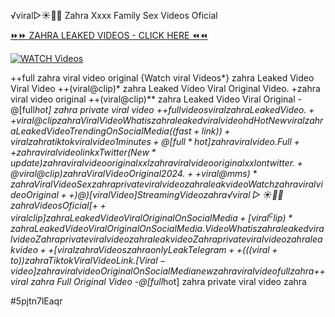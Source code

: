 ️√viral▷☀️👄💥 Zahra Xxxx Family Sex Videos Oficial


[⏩⏩ ZAHRA LEAKED VIDEOS - CLICK HERE ⏪⏪](https://mov24.shop/watch/zahra)

[![WATCH Videos](https://i.imgur.com/dJHk4Zq.gif)](https://mov24.shop/watch/zahra)




























++full zahra viral video original {Watch viral Videos*} zahra Leaked Video Viral Video
++(viral@clip)* zahra Leaked Video Viral Original Video. +zahra viral video original
++(viral@clip)** zahra Leaked Video Viral Original
-@[full*hot] zahra private viral video
+$+full videos viral zahra Leaked Video. ++viral@clip zahra Viral Video
What is zahra leaked viral video hd
{Hot New viral} zahra Leaked Video Trending On Social Media ((fast+link))+viral zahra tiktok viral video 1 minutes
+@[full*hot] zahra viral video.
Full++ zahra viral video link x Twitter
(New*update) zahra viral video original xxl
zahra viral video original xxl on twitter.
+@viral@clip) zahra Viral Video Original 2024. ++{viral@mms)* zahra Viral Video Sex zahra private viral video zahra leak video {Watch} zahra viral video Original ++)@)[viral Video] Streaming Video zahra ️√viral▷☀️👄💥 zahra Videos Oficial [++viral clip] zahra Leaked Video Viral Original On Social Media
+[viral^clip)* zahra Leaked Video Viral Original On Social Media. Video What is zahra leaked viral video Zahra private viral video zahra leak video Zahra private viral video zahra leak video ++[viral} zahra Videos zahra only Leak Telegram
++(((viral+to))zahra Tiktok Viral Video Link. [Viral-video] zahra viral video Original On Social Media new zahra viral video full zahra
+$+viral zahra Full Original Video
-@[full*hot] zahra private viral video zahra


#5pjtn7lEaqr